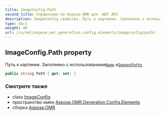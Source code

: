 ```yaml
---
title: ImageConfig.Path
second_title: Справочник по Aspose.OMR для .NET API
description: ImageConfig свойство. Путь к картинке. Заполнено с использованиемName иImagesPaths
type: docs
weight: 40
url: /ru/net/aspose.omr.generation.config.elements/imageconfig/path/
---
```

## ImageConfig.Path property

Путь к картинке. Заполнено с использованием[`Name`](../name/) и[`ImagesPaths`](../../../aspose.omr.generation/globalpagesettings/imagespaths/)

```csharp
public string Path { get; set; }
```

### Смотрите также

* class [ImageConfig](../)
* пространство имен [Aspose.OMR.Generation.Config.Elements](../../imageconfig/)
* сборка [Aspose.OMR](../../../)


